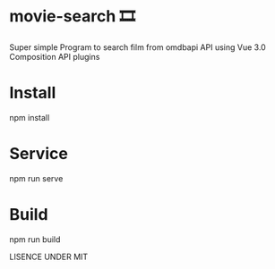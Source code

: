 # movie-search 🎞
Super simple Program to search film from omdbapi API using Vue 3.0 Composition API plugins

# Install
npm install

# Service
npm run serve

# Build
npm run build

LISENCE UNDER MIT
